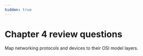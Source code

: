 ```yaml
---
hidden: true
---
```


# Chapter 4 review questions



Map networking protocols and devices to their OSI model layers.
